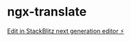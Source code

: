 # ngx-translate

[Edit in StackBlitz next generation editor ⚡️](https://stackblitz.com/~/github.com/pedroct/ngx-translate)